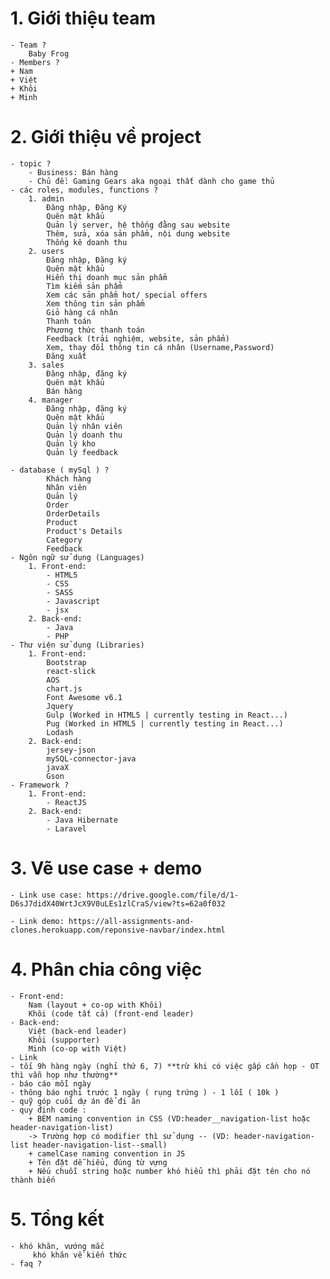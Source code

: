 # 1. Giới thiệu team

    - Team ?
        Baby Frog
    - Members ?
    + Nam
    + Việt
    + Khôi
    + Minh

# 2. Giới thiệu về project

    - topic ?
        - Business: Bán hàng
        - Chủ đề: Gaming Gears aka ngoại thất dành cho game thủ
    - các roles, modules, functions ?
        1. admin
            Đăng nhập, Đăng Ký
            Quên mật khẩu
            Quản lý server, hệ thống đằng sau website
            Thêm, sửa, xóa sản phẩm, nội dung website 
            Thống kê doanh thu
        2. users
            Đăng nhập, Đăng ký
            Quên mật khẩu
            Hiển thị doanh mục sản phẩm
            Tìm kiếm sản phẩm
            Xem các sản phẩm hot/ special offers
            Xem thông tin sản phẩm
            Giỏ hàng cá nhân
            Thanh toán
            Phương thức thanh toán
            Feedback (trải nghiệm, website, sản phẩm)
            Xem, thay đổi thông tin cá nhân (Username,Password)
            Đăng xuất
        3. sales
            Đăng nhập, đăng ký
            Quên mật khẩu
            Bán hàng
        4. manager
            Đăng nhập, đăng ký
            Quên mật khẩu
            Quản lý nhân viên
            Quản lý doanh thu
            Quản lý kho
            Quản lý feedback

    - database ( mySql ) ?
            Khách hàng
            Nhân viên
            Quản lý
            Order
            OrderDetails
            Product
            Product's Details
            Category
            Feedback
    - Ngôn ngữ sử dụng (Languages)
        1. Front-end:
            - HTML5 
            - CSS
            - SASS
            - Javascript
            - jsx
        2. Back-end:
            - Java
            - PHP
    - Thư viện sử dụng (Libraries)
        1. Front-end:
            Bootstrap
            react-slick
            AOS
            chart.js
            Font Awesome v6.1
            Jquery
            Gulp (Worked in HTML5 | currently testing in React...)
            Pug (Worked in HTML5 | currently testing in React...)
            Lodash
        2. Back-end:
            jersey-json
            mySQL-connector-java
            javaX
            Gson
    - Framework ?
        1. Front-end:
            - ReactJS
        2. Back-end:
            - Java Hibernate
            - Laravel

# 3. Vẽ use case + demo
    - Link use case: https://drive.google.com/file/d/1-D6sJ7didX40WrtJcX9V0uLEs1zlCraS/view?ts=62a0f032

    - Link demo: https://all-assignments-and-clones.herokuapp.com/reponsive-navbar/index.html
# 4. Phân chia công việc

    - Front-end:
        Nam (layout + co-op with Khôi)
        Khôi (code tất cả) (front-end leader)
    - Back-end:
        Việt (back-end leader)
        Khôi (supporter)
        Minh (co-op with Việt)
    - Link 
    - tối 9h hàng ngày (nghỉ thứ 6, 7) **trừ khi có việc gấp cần họp - OT thì vẫn họp như thường**
    - báo cáo mỗi ngày
    - thông báo nghỉ trước 1 ngày ( rụng trứng ) - 1 lỗi ( 10k )
    - quỹ góp cuối dự án để đi ăn
    - quy định code :
        + BEM naming convention in CSS (VD:header__navigation-list hoặc header-navigation-list)
        -> Trường hợp có modifier thì sử dụng -- (VD: header-navigation-list header-navigation-list--small)
        + camelCase naming convention in JS
        + Tên đặt dễ hiểu, đúng từ vựng
        + Nếu chuỗi string hoặc number khó hiểu thì phải đặt tên cho nó thành biến

# 5. Tổng kết

    - khó khăn, vướng mắc
         khó khăn về kiến thức
    - faq ?
        
